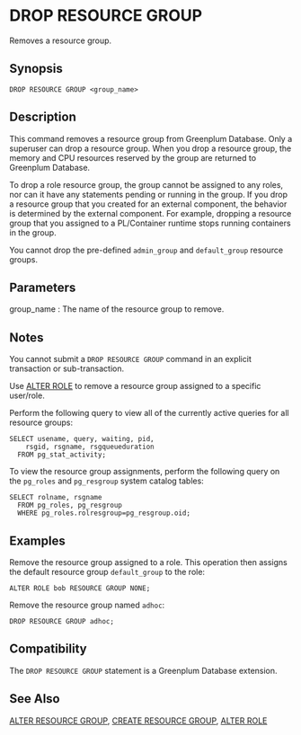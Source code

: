 # DROP RESOURCE GROUP

Removes a resource group.

## Synopsis

``` {#sql_command_synopsis}
DROP RESOURCE GROUP <group_name>
```

## Description

This command removes a resource group from Greenplum Database. Only a superuser can drop a resource group. When you drop a resource group, the memory and CPU resources reserved by the group are returned to Greenplum Database.

To drop a role resource group, the group cannot be assigned to any roles, nor can it have any statements pending or running in the group. If you drop a resource group that you created for an external component, the behavior is determined by the external component. For example, dropping a resource group that you assigned to a PL/Container runtime stops running containers in the group.

You cannot drop the pre-defined `admin_group` and `default_group` resource groups.

## Parameters

group_name
:   The name of the resource group to remove.

## Notes

You cannot submit a `DROP RESOURCE GROUP` command in an explicit transaction or sub-transaction.

Use [ALTER ROLE](/docs/sql-statements/sql-statement-alter-role.md) to remove a resource group assigned to a specific user/role.

Perform the following query to view all of the currently active queries for all resource groups:

```
SELECT usename, query, waiting, pid,
    rsgid, rsgname, rsgqueueduration 
  FROM pg_stat_activity;

```

To view the resource group assignments, perform the following query on the `pg_roles` and `pg_resgroup` system catalog tables:

```
SELECT rolname, rsgname 
  FROM pg_roles, pg_resgroup
  WHERE pg_roles.rolresgroup=pg_resgroup.oid;
```

## Examples

Remove the resource group assigned to a role. This operation then assigns the default resource group `default_group` to the role:

```
ALTER ROLE bob RESOURCE GROUP NONE;
```

Remove the resource group named `adhoc`:

```
DROP RESOURCE GROUP adhoc;
```

## Compatibility

The `DROP RESOURCE GROUP` statement is a Greenplum Database extension.

## See Also

[ALTER RESOURCE GROUP](/docs/sql-statements/sql-statement-alter-resource-group.md), [CREATE RESOURCE GROUP](/docs/sql-statements/sql-statement-create-resource-group.md), [ALTER ROLE](/docs/sql-statements/sql-statement-alter-role.md)



